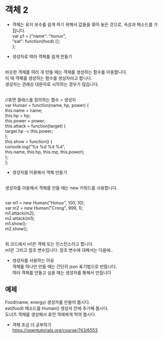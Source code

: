 # 객체 2

- 객체는 유지 보수를 쉽게 하기 위해서 값들을 묶어 놓은 것으로, 속성과 메소드를 가집니다. <br/>
  var p1 = {"name": "honux", <br/>
  "eat": function(food) {}; <br/>
  }; <br/>

- 생성자로 여러 객체를 쉽게 만들기 <br/><br/>

비슷한 객체를 여러 개 만들 때는 객체를 생성하는 함수를 이용합니다. <br/>
이 때 객체를 생성하는 함수를 생성자라고 합니다. <br/>
생성자는 관례상 대문자로 시작하는 경우가 많습니다. <br/><br/>

//휴면 클래스를 정의하는 함수 = 생성자 <br/>
var Human = function(name, hp, power) { <br/>
this.name = name; <br/>
this.hp = hp; <br/>
this.power = power; <br/>
this.attack = function(target) { <br/>
target.hp -= this.power; <br/>
}; <br/>
this.show = function() { <br/>
console.log("%s %d %d %d", <br/>
this.name, this.hp, this.mp, this.power); <br/>
}; <br/>
}; <br/>

- 생성자를 이용해서 객체 만들기 <br/><br/>

생성자를 이용해서 객체를 만들 때는 new 키워드를 사용합니다. <br/><br/>

var m1 = new Human("Honux", 100, 10); <br/>
var m2 = new Human("Crong", 999, 1); <br/>
m1.attack(m2); <br/>
m2.attack(m1); <br/>
m1.show(); <br/>
m2.show(); <br/><br/>

위 코드에서 m1은 객체 또는 인스턴스라고 합니다. <br/>
m1은 그리고 참조 변수입니다. 참조 변수에 대해서는 다음에.. <br/>

- 생성자를 사용하는 이유 <br/>
  객체를 하나만 만들 때는 간단히 json 표기법으로 만듭니다. <br/>
  여러 객체를 만들고 싶을 때는 생성자를 통해서 만듭니다 <br/>

## 예제

Food(name, energy) 생성자를 만들어 봅시다. <br/>
eat(food) 메소드를 Human() 생성자 안에 추가해 봅시다. <br/>
도너츠 객체를 생성해서 휴먼 객체에게 먹여 봅시다. <br/>

- 객체 조금 더 공부하기 <br/>
  https://opentutorials.org/course/743/6553
